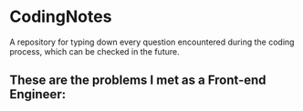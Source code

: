 # CodingNotes

A repository for typing down every question encountered during the coding process, which can be checked in the future.

## These are the problems I met as a Front-end Engineer:
